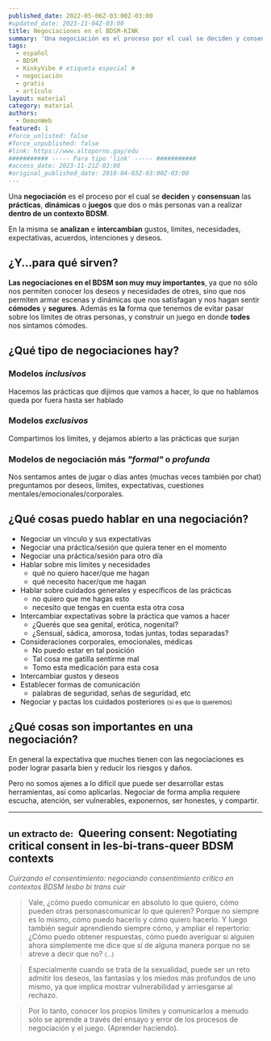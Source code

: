 ```yaml
---
published_date: 2022-05-06Z-03:00Z-03:00
#updated_date: 2023-11-04Z-03:00
title: Negociaciones en el BDSM-KINK
summary: 'Una negociación es el proceso por el cual se deciden y consensuan las prácticas, dinámicas o juegos que dos o más personas van a realizar dentro de un contexto BDSM.'
tags:
  - español
  - BDSM
  - KinkyVibe # etiqueta especial #
  - negociación
  - gratis
  - artículo
layout: material
category: material
authors:
  - DemonWeb
featured: 1
#force_unlisted: false
#force_unpublished: false
#link: https://www.altoporno.gay/edu
########### ----- Para tipo 'link' ----- ###########
#access_date: 2023-11-21Z-03:00
#original_published_date: 2010-04-03Z-03:00Z-03:00
---
```


Una **negociación** es el proceso por el cual se **deciden** y **consensuan** las **prácticas**, **dinámicas** o **juegos** que dos o más personas van a realizar **dentro de un contexto BDSM**.

En la misma se **analizan** e **intercambian** gustos, límites, necesidades, expectativas, acuerdos, intenciones y deseos.

## ¿Y...para qué sirven?

**Las negociaciones en el BDSM son muy muy importantes**, ya que no sólo nos permiten conocer los deseos y necesidades de otres, sino que nos permiten armar escenas y dinámicas que nos satisfagan y nos hagan sentir **cómodes** y **segures**.
Además es **la** forma que tenemos de evitar pasar sobre los límites de otras personas, y construir un juego en donde **todes** nos sintamos cómodes.

## ¿Qué tipo de negociaciones hay?

### Modelos _inclusivos_

Hacemos las prácticas que dijimos que vamos a hacer, lo que no hablamos queda por fuera hasta ser hablado

### Modelos _exclusivos_

Compartimos los límites, y dejamos abierto a las prácticas que surjan

### Modelos de negociación más _"formal"_ o _profunda_

Nos sentamos antes de jugar o días antes (muchas veces también por chat) preguntamos por deseos, límites, expectativas, cuestiones mentales/emocionales/corporales.

## ¿Qué cosas puedo hablar en una negociación?

- Negociar un vínculo y sus expectativas
- Negociar una práctica/sesión que quiera tener en el momento
- Negociar una práctica/sesión para otro día
- Hablar sobre mis límites y necesidades
  - qué no quiero hacer/que me hagan
  - qué necesito hacer/que me hagan
- Hablar sobre cuidados generales y específicos de las prácticas
  - no quiero que me hagas esto
  - necesito que tengas en cuenta esta otra cosa
- Intercambiar expectativas sobre la práctica que vamos a hacer
  - ¿Querés que sea genital, erótica, nogenital?
  - ¿Sensual, sádica, amorosa, todas juntas, todas separadas?
- Consideraciones corporales, emocionales, médicas
  - No puedo estar en tal posición
  - Tal cosa me gatilla sentirme mal
  - Tomo esta medicación para esta cosa
- Intercambiar gustos y deseos
- Establecer formas de comunicación
  - palabras de seguridad, señas de seguridad, etc
- Negociar y pactas los cuidados posteriores <small>(si es que lo queremos)</small>

## ¿Qué cosas son importantes en una negociación?

En general la expectativa que muches tienen con las negociaciones es poder lograr pasarla bien y reducir los riesgos y daños.

Pero no somos ajenes a lo difícil que puede ser desarrollar estas herramientas, así como aplicarlas. Negociar de forma amplia requiere escucha, atención, ser vulnerables, exponernos, ser honestes, y compartir.

---

## <small>un extracto de:</small> <strong>&nbsp;Queering consent: Negotiating critical consent in les-bi-trans-queer BDSM contexts</strong>

<em style="color: var(--1);opacity:.7">Cuirzando el consentimiento: negociando consentimiento crítico en contextos BDSM lesbo bi trans cuir</em>

> Vale, ¿cómo puedo comunicar en absoluto lo que quiero, cómo pueden otras personascomunicar lo que quieren? Porque no siempre es lo mismo, cómo puedo hacerlo y cómo quiero hacerlo. Y luego también seguir aprendiendo siempre cómo, y ampliar el repertorio: ¿Cómo puedo obtener respuestas, cómo puedo averiguar si alguien ahora simplemente me dice que sí de alguna manera porque no se atreve a decir que no? <small>(...)</small>

> Especialmente cuando se trata de la sexualidad, puede ser un reto admitir los deseos, las fantasías y los miedos más profundos de uno mismo, ya que implica mostrar vulnerabilidad y arriesgarse al rechazo.

> Por lo tanto, conocer los propios límites y comunicarlos a menudo sólo se aprende a través del ensayo y error de los procesos de negociación y el juego. (Aprender haciendo).
